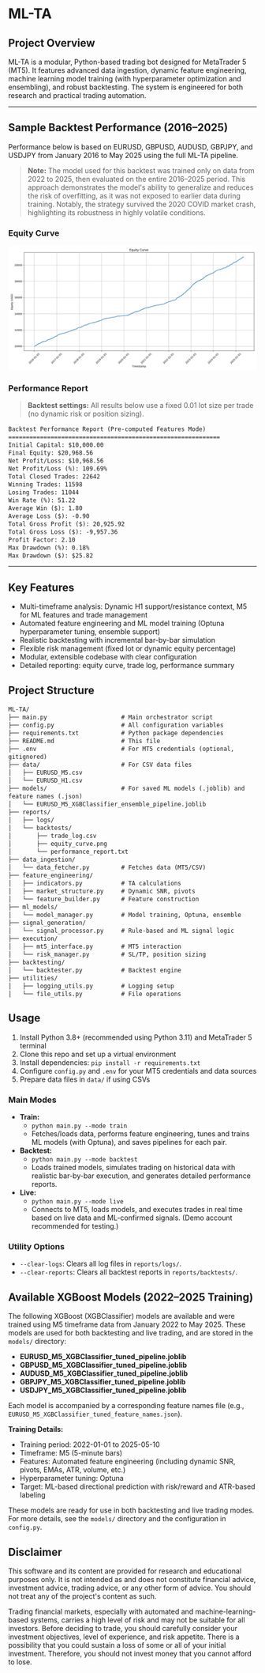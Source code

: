# ML-TA

## Project Overview

ML-TA is a modular, Python-based trading bot designed for MetaTrader 5 (MT5). It features advanced data ingestion, dynamic feature engineering, machine learning model training (with hyperparameter optimization and ensembling), and robust backtesting. The system is engineered for both research and practical trading automation.

---

## Sample Backtest Performance (2016–2025)

Performance below is based on EURUSD, GBPUSD, AUDUSD, GBPJPY, and USDJPY from January 2016 to May 2025 using the full ML-TA pipeline.

> **Note:** The model used for this backtest was trained only on data from 2022 to 2025, then evaluated on the entire 2016–2025 period. This approach demonstrates the model's ability to generalize and reduces the risk of overfitting, as it was not exposed to earlier data during training. Notably, the strategy survived the 2020 COVID market crash, highlighting its robustness in highly volatile conditions.

### Equity Curve

![Equity Curve](reports/backtests/equity_curve.png)

### Performance Report

> **Backtest settings:** All results below use a fixed 0.01 lot size per trade (no dynamic risk or position sizing).

```
Backtest Performance Report (Pre-computed Features Mode)
============================================================
Initial Capital: $10,000.00
Final Equity: $20,968.56
Net Profit/Loss: $10,968.56
Net Profit/Loss (%): 109.69%
Total Closed Trades: 22642
Winning Trades: 11598
Losing Trades: 11044
Win Rate (%): 51.22
Average Win ($): 1.80
Average Loss ($): -0.90
Total Gross Profit ($): 20,925.92
Total Gross Loss ($): -9,957.36
Profit Factor: 2.10
Max Drawdown (%): 0.18%
Max Drawdown ($): $25.82
```

---

## Key Features
- Multi-timeframe analysis: Dynamic H1 support/resistance context, M5 for ML features and trade management
- Automated feature engineering and ML model training (Optuna hyperparameter tuning, ensemble support)
- Realistic backtesting with incremental bar-by-bar simulation
- Flexible risk management (fixed lot or dynamic equity percentage)
- Modular, extensible codebase with clear configuration
- Detailed reporting: equity curve, trade log, performance summary

## Project Structure
```
ML-TA/
├── main.py                     # Main orchestrator script
├── config.py                   # All configuration variables
├── requirements.txt            # Python package dependencies
├── README.md                   # This file
├── .env                        # For MT5 credentials (optional, gitignored)
├── data/                       # For CSV data files
│   ├── EURUSD_M5.csv
│   └── EURUSD_H1.csv
├── models/                     # For saved ML models (.joblib) and feature names (.json)
│   └── EURUSD_M5_XGBClassifier_ensemble_pipeline.joblib
├── reports/
│   ├── logs/
│   └── backtests/
│       ├── trade_log.csv
│       ├── equity_curve.png
│       └── performance_report.txt
├── data_ingestion/
│   └── data_fetcher.py         # Fetches data (MT5/CSV)
├── feature_engineering/
│   ├── indicators.py           # TA calculations
│   ├── market_structure.py     # Dynamic SNR, pivots
│   └── feature_builder.py      # Feature construction
├── ml_models/
│   └── model_manager.py        # Model training, Optuna, ensemble
├── signal_generation/
│   └── signal_processor.py     # Rule-based and ML signal logic
├── execution/
│   ├── mt5_interface.py        # MT5 interaction
│   └── risk_manager.py         # SL/TP, position sizing
├── backtesting/
│   └── backtester.py           # Backtest engine
├── utilities/
│   ├── logging_utils.py        # Logging setup
│   └── file_utils.py           # File operations
```

## Usage
1. Install Python 3.8+ (recommended using Python 3.11) and MetaTrader 5 terminal
2. Clone this repo and set up a virtual environment
3. Install dependencies: `pip install -r requirements.txt`
4. Configure `config.py` and `.env` for your MT5 credentials and data sources
5. Prepare data files in `data/` if using CSVs

### Main Modes
- **Train:**
  - `python main.py --mode train`
  - Fetches/loads data, performs feature engineering, tunes and trains ML models (with Optuna), and saves pipelines for each pair.
- **Backtest:**
  - `python main.py --mode backtest`
  - Loads trained models, simulates trading on historical data with realistic bar-by-bar execution, and generates detailed performance reports.
- **Live:**
  - `python main.py --mode live`
  - Connects to MT5, loads models, and executes trades in real time based on live data and ML-confirmed signals. (Demo account recommended for testing.)

### Utility Options
- `--clear-logs`: Clears all log files in `reports/logs/`.
- `--clear-reports`: Clears all backtest reports in `reports/backtests/`.

## Available XGBoost Models (2022–2025 Training)

The following XGBoost (XGBClassifier) models are available and were trained using M5 timeframe data from January 2022 to May 2025. These models are used for both backtesting and live trading, and are stored in the `models/` directory:

- **EURUSD_M5_XGBClassifier_tuned_pipeline.joblib**
- **GBPUSD_M5_XGBClassifier_tuned_pipeline.joblib**
- **AUDUSD_M5_XGBClassifier_tuned_pipeline.joblib**
- **GBPJPY_M5_XGBClassifier_tuned_pipeline.joblib**
- **USDJPY_M5_XGBClassifier_tuned_pipeline.joblib**

Each model is accompanied by a corresponding feature names file (e.g., `EURUSD_M5_XGBClassifier_tuned_feature_names.json`).

**Training Details:**
- Training period: 2022-01-01 to 2025-05-10
- Timeframe: M5 (5-minute bars)
- Features: Automated feature engineering (including dynamic SNR, pivots, EMAs, ATR, volume, etc.)
- Hyperparameter tuning: Optuna
- Target: ML-based directional prediction with risk/reward and ATR-based labeling

These models are ready for use in both backtesting and live trading modes. For more details, see the `models/` directory and the configuration in `config.py`.

## Disclaimer
This software and its content are provided for research and educational purposes only. It is not intended as and does not constitute financial advice, investment advice, trading advice, or any other form of advice. You should not treat any of the project's content as such.

Trading financial markets, especially with automated and machine-learning-based systems, carries a high level of risk and may not be suitable for all investors. Before deciding to trade, you should carefully consider your investment objectives, level of experience, and risk appetite. There is a possibility that you could sustain a loss of some or all of your initial investment. Therefore, you should not invest money that you cannot afford to lose.
